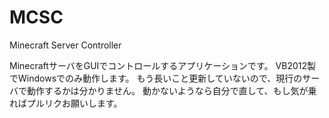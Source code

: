 # MCSC
Minecraft Server Controller

MinecraftサーバをGUIでコントロールするアプリケーションです。
VB2012製でWindowsでのみ動作します。
もう長いこと更新していないので、現行のサーバで動作するかは分かりません。
動かないようなら自分で直して、もし気が乗ればプルリクお願いします。
